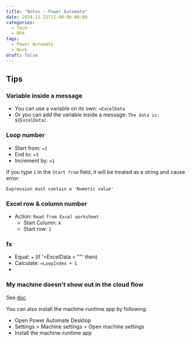 ```yaml
---
title: "Notes - Power Automate"
date: 2024-11-21T12:40:06-08:00
categories:
  - Tech
  - RPA
tags:
  - Power Automate
  - Work
draft: false
---
```


## Tips
### Variable inside a message
* You can use a variable on its own: `=ExcelData`
* Or you can add the variable inside a message: `The data is: ${ExcelData}.`

### Loop number
* Start from: `=1`
* End to: `=3`
* Increment by: `=1`

If you type `1` in the `Start from` field, it will be treated as a string and cause error:
```
Expression must contain a 'Numeric value'
```

### Excel row & column number
* Action: `Read from Excel worksheet`
  * Start Column: `A`
  * Start row: `1`

### fx 
* Equal: `=` (If '=ExcelData = ""' then)
* Calculate: `=LoopIndex + 1`
* 

### My machine doesn't show out in the cloud flow
See [doc](https://learn.microsoft.com/en-us/power-automate/desktop-flows/manage-machines)

You can also install the machine-runtime app by following:
* Open Power Automate Desktop
* Settings > Machine settings > Open machine settings
* Install the machine-runtime app
